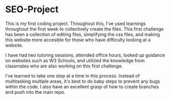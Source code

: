 # SEO-Project
This is my first coding project. Throughout this, I've used learnings throughout the first week to collectively create the files. This first challenge has been a collection of editing files, simplifying the css files, and making this website more accesible for those who have difficulty looking at a website.

I have had two tutoring sessions, attended office hours, looked up guidance on websites such as W3 Schools, and utilized the knowledge from classmates who are also working on this first challenge.

I've learned to take one step at a time in this process. Instead of multitasking multiple areas, it's best to do baby steps to prevent any bugs within the code. I also have an excellent grasp of how to create branches and push into the main repo.